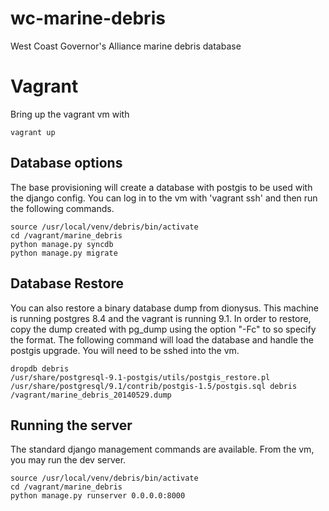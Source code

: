 wc-marine-debris
================

West Coast Governor's Alliance marine debris database

# Vagrant
Bring up the vagrant vm with
```
vagrant up
```

## Database options
The base provisioning will create a database with postgis to be used with the django config.  You can log in to the vm with 'vagrant ssh' and then run the following commands.
```
source /usr/local/venv/debris/bin/activate
cd /vagrant/marine_debris
python manage.py syncdb
python manage.py migrate
```

## Database Restore
You can also restore a binary database dump from dionysus.  This machine is running postgres 8.4 and the vagrant is running 9.1.  In order to restore, copy the dump created with pg_dump using the option "-Fc" to so specify the format.  The following command will load the database and handle the postgis upgrade.  You will need to be sshed into the vm.
```
dropdb debris
/usr/share/postgresql-9.1-postgis/utils/postgis_restore.pl /usr/share/postgresql/9.1/contrib/postgis-1.5/postgis.sql debris /vagrant/marine_debris_20140529.dump
```

## Running the server
The standard django management commands are available.  From the vm, you may run the dev server.
```
source /usr/local/venv/debris/bin/activate
cd /vagrant/marine_debris
python manage.py runserver 0.0.0.0:8000
```
